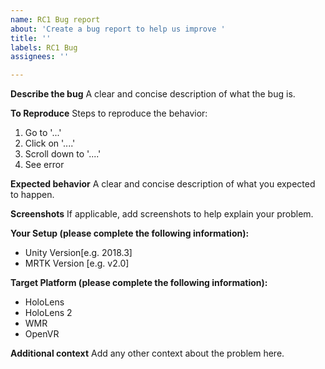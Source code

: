 ```yaml
---
name: RC1 Bug report
about: 'Create a bug report to help us improve '
title: ''
labels: RC1 Bug
assignees: ''

---
```


**Describe the bug**
A clear and concise description of what the bug is.

**To Reproduce**
Steps to reproduce the behavior:
1. Go to '...'
2. Click on '....'
3. Scroll down to '....'
4. See error

**Expected behavior**
A clear and concise description of what you expected to happen.

**Screenshots**
If applicable, add screenshots to help explain your problem.

**Your Setup (please complete the following information):**
 - Unity Version[e.g. 2018.3]
 - MRTK Version [e.g. v2.0]

**Target Platform (please complete the following information):**
 - HoloLens 
 - HoloLens 2
 - WMR
 - OpenVR

**Additional context**
Add any other context about the problem here.

